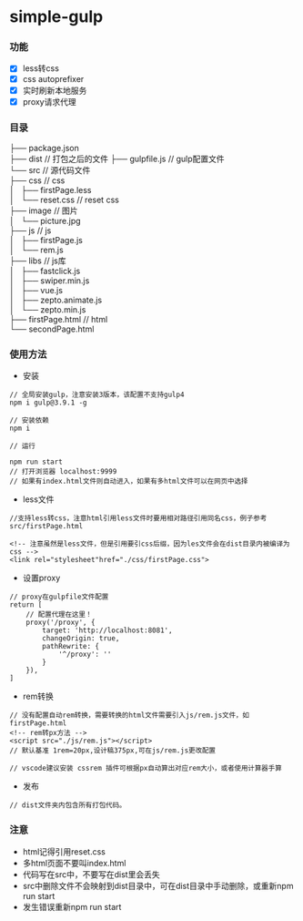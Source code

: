 # simple-gulp

### 功能

- [x] less转css
- [x] css autoprefixer
- [x] 实时刷新本地服务
- [x] proxy请求代理

### 目录

├── package.json    
├── dist            // 打包之后的文件
├── gulpfile.js      // gulp配置文件          
└── src             // 源代码文件        
    ├── css          // css          
    │   ├── firstPage.less      
    │   └── reset.css         // reset css        
    ├── image       // 图片                
    │   └── picture.jpg   
    ├── js          // js          
    │   ├── firstPage.js   
    │   └── rem.js   
    ├── libs       // js库           
    │   ├── fastclick.js     
    │   ├── swiper.min.js   
    │   ├── vue.js   
    │   ├── zepto.animate.js  
    │   └── zepto.min.js   
    ├── firstPage.html       // html      
    └── secondPage.html       

### 使用方法
+ 安装
```
// 全局安装gulp，注意安装3版本，该配置不支持gulp4
npm i gulp@3.9.1 -g

// 安装依赖
npm i

// 运行

npm run start
// 打开浏览器 localhost:9999
// 如果有index.html文件则自动进入，如果有多html文件可以在网页中选择
``` 
+ less文件
```
//支持less转css，注意html引用less文件时要用相对路径引用同名css，例子参考src/firstPage.html         

<!-- 注意虽然是less文件，但是引用要引css后缀，因为les文件会在dist目录内被编译为css -->        
<link rel="stylesheet"href="./css/firstPage.css">

```   
+ 设置proxy
```
// proxy在gulpfile文件配置        
return [
    // 配置代理在这里！
    proxy('/proxy', {
        target: 'http://localhost:8081',
        changeOrigin: true,
        pathRewrite: {
            '^/proxy': ''
        }
    }),
]
```  

+ rem转换
```
// 没有配置自动rem转换，需要转换的html文件需要引入js/rem.js文件，如firstPage.html      
<!-- rem转px方法 -->         
<script src="./js/rem.js"></script>         
// 默认基准 1rem=20px,设计稿375px,可在js/rem.js更改配置

// vscode建议安装 cssrem 插件可根据px自动算出对应rem大小，或者使用计算器手算
```

+ 发布
```
// dist文件夹内包含所有打包代码。
```

### 注意
+ html记得引用reset.css
+ 多html页面不要叫index.html
+ 代码写在src中，不要写在dist里会丢失
+ src中删除文件不会映射到dist目录中，可在dist目录中手动删除，或重新npm run start
+ 发生错误重新npm run start
